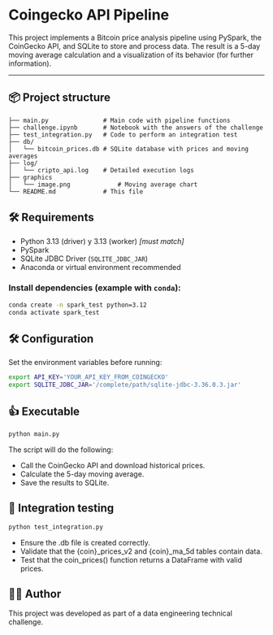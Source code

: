 # Coingecko API Pipeline

This project implements a Bitcoin price analysis pipeline using PySpark, the CoinGecko API, and SQLite to store and process data. The result is a 5-day moving average calculation and a visualization of its behavior (for further information).

---

## 📦 Project structure
```plaintext
├── main.py               # Main code with pipeline functions
├── challenge.ipynb       # Notebook with the answers of the challenge
├── test_integration.py   # Code to perform an integration test
├── db/
│   └── bitcoin_prices.db # SQLite database with prices and moving averages
├── log/
│   └── cripto_api.log    # Detailed execution logs
├── graphics
│   └── image.png             # Moving average chart
└── README.md             # This file
```

## 🛠️ Requirements

- Python 3.13 (driver) y 3.13 (worker) *[must match]*  
- PySpark
- SQLite JDBC Driver (`SQLITE_JDBC_JAR`)
- Anaconda or virtual environment recommended

### Install dependencies (example with `conda`):

```bash
conda create -n spark_test python=3.12
conda activate spark_test
```

## 🛠️ Configuration

Set the environment variables before running:
```bash
export API_KEY='YOUR_API_KEY_FROM_COINGECKO'
export SQLITE_JDBC_JAR='/complete/path/sqlite-jdbc-3.36.0.3.jar'
```

## 👍 Executable

```bash
python main.py
```

The script will do the following:
- Call the CoinGecko API and download historical prices.
- Calculate the 5-day moving average.
- Save the results to SQLite.

## 🔎 Integration testing 
```bash
python test_integration.py
```
- Ensure the .db file is created correctly.
- Validate that the {coin}_prices_v2 and {coin}_ma_5d tables contain data.
- Test that the coin_prices() function returns a DataFrame with valid prices.

## 👨‍💻 Author
This project was developed as part of a data engineering technical challenge.


